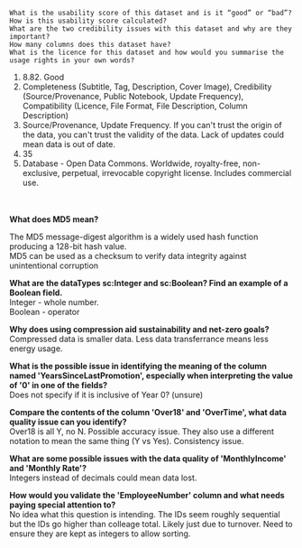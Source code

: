     What is the usability score of this dataset and is it “good” or “bad”?
    How is this usability score calculated?
    What are the two credibility issues with this dataset and why are they important?
    How many columns does this dataset have?
    What is the licence for this dataset and how would you summarise the usage rights in your own words?

1. 8.82. Good <br/>
2. Completeness (Subtitle, Tag, Description, Cover Image), Credibility (Source/Provenance, Public Notebook, Update Frequency), Compatibility (Licence, File Format, File Description, Column Description)<br/>
3. Source/Provenance, Update Frequency. If you can't trust the origin of the data, you can't trust the validity of the data. Lack of updates could mean data is out of date.<br/>
4. 35<br/>
5. Database - Open Data Commons. Worldwide, royalty-free, non-exclusive, perpetual, irrevocable copyright license. Includes commercial use.<br/><br/><br/>

**What does MD5 mean?**<br/>
   
The MD5 message-digest algorithm is a widely used hash function producing a 128-bit hash value. <br/>
MD5 can be used as a checksum to verify data integrity against unintentional corruption<br/>


**What are the dataTypes sc:Integer and sc:Boolean? Find an example of a Boolean field.**<br/>
Integer - whole number.<br/>
Boolean - operator<br/>

**Why does using compression aid sustainability and net-zero goals?**<br/>
Compressed data is smaller data. Less data transferrance means less energy usage.<br/>


**What is the possible issue in identifying the meaning of the column named 'YearsSinceLastPromotion', especially when interpreting the value of '0' in one of the fields?**<br/>
Does not specify if it is inclusive of Year 0? (unsure)

**Compare the contents of the column 'Over18' and 'OverTime', what data quality issue can you identify?**<br/>
Over18 is all Y, no N. Possible accuracy issue. They also use a different notation to mean the same thing (Y vs Yes). Consistency issue. <br/>

**What are some possible issues with the data quality of 'MonthlyIncome' and 'Monthly Rate'?**<br/>
Integers instead of decimals could mean data lost.<br/>

**How would you validate the 'EmployeeNumber' column and what needs paying special attention to?**<br/>
No idea what this question is intending. The IDs seem roughly sequential but the IDs go higher than colleage total. Likely just due to turnover. Need to ensure they are kept as integers to allow sorting.<br/>
